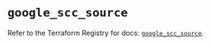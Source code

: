# `google_scc_source`

Refer to the Terraform Registry for docs: [`google_scc_source`](https://registry.terraform.io/providers/hashicorp/google-beta/6.44.0/docs/resources/google_scc_source).
